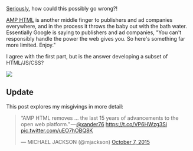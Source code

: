 [Seriously](https://github.com/ampproject/amphtml/issues/481), how could this possibly go wrong?\!

[AMP HTML](https://www.ampproject.org/how-it-works/) is another middle finger to publishers and ad companies everywhere, and in the process it throws the baby out with the bath water. Essentially Google is saying to publishers and ad companies, "You can't responsibly handle the power the web gives you. So here's something far more limited. Enjoy."

I agree with the first part, but is the answer developing a subset of HTML/JS/CSS?

![](http://imgs.xkcd.com/comics/standards.png)

## Update

This post explores my misgivings in more detail:

<blockquote class="twitter-tweet" data-lang="en"><p lang="en" dir="ltr">“AMP HTML removes … the last 15 years of advancements to the open web platform.” — <a href="https://twitter.com/xander76?ref_src=twsrc%5Etfw">@xander76</a> <a href="https://t.co/VP6HWzg3Si">https://t.co/VP6HWzg3Si</a> <a href="http://t.co/uEO7hOBQ8K">pic.twitter.com/uEO7hOBQ8K</a></p>&mdash; MICHAEL JACKSON (@mjackson) <a href="https://twitter.com/mjackson/status/651905992813322240?ref_src=twsrc%5Etfw">October 7, 2015</a></blockquote>
